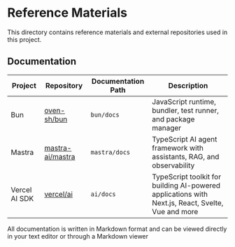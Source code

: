 # Reference Materials

This directory contains reference materials and external repositories used in this project.

## Documentation

| Project | Repository | Documentation Path | Description |
|---------|------------|-------------------|-------------|
| Bun | [oven-sh/bun](https://github.com/oven-sh/bun) | `bun/docs` | JavaScript runtime, bundler, test runner, and package manager |
| Mastra | [mastra-ai/mastra](https://github.com/mastra-ai/mastra) | `mastra/docs` | TypeScript AI agent framework with assistants, RAG, and observability |
| Vercel AI SDK | [vercel/ai](https://github.com/vercel/ai) | `ai/docs` | TypeScript toolkit for building AI-powered applications with Next.js, React, Svelte, Vue and more |

All documentation is written in Markdown format and can be viewed directly in your text editor or through a Markdown viewer 